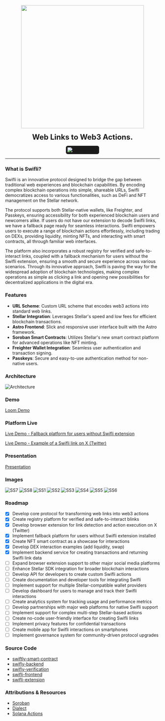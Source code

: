 <p align="center">
<br />
    <img src="https://github.com/hackers-boiz/swifli/blob/main/logos/logo.png?raw=true" width="400" alt=""/>
<br />
</p>
<p align="center"><strong style="font-size: 24px;">Web Links to Web3 Actions.</strong></p>
<p align="center" style="display: flex; justify-content: center; align-items: center;">
    <span style="display: inline-flex; align-items: center; background-color: #1c1c1c; padding: 5px; border-radius: 6px;">
        <img src="https://img.shields.io/github/stars/hackers-boiz/swifli" alt="GitHub stars"/>
    </span>
</p>

---

### What is Swifli?

Swifli is an innovative protocol designed to bridge the gap between traditional web experiences and blockchain capabilities. By encoding complex blockchain operations into simple, shareable URLs, Swifli democratizes access to various functionalities, such as DeFi and NFT management on the Stellar network.

The protocol supports both Stellar-native wallets, like Freighter, and Passkeys, ensuring accessibility for both experienced blockchain users and newcomers alike. If users do not have our extension to decode Swifli links, we have a fallback page ready for seamless interactions. Swifli empowers users to execute a range of blockchain actions effortlessly, including trading on DEXs, providing liquidity, minting NFTs, and interacting with smart contracts, all through familiar web interfaces.

The platform also incorporates a robust registry for verified and safe-to-interact links, coupled with a fallback mechanism for users without the Swifli extension, ensuring a smooth and secure experience across various scenarios. Through its innovative approach, Swifli is paving the way for the widespread adoption of blockchain technologies, making complex operations as simple as clicking a link and opening new possibilities for decentralized applications in the digital era.

### Features

- **URL Scheme**: Custom URL scheme that encodes web3 actions into standard web links.
- **Stellar Integration**: Leverages Stellar's speed and low fees for efficient blockchain transactions.
- **Astro Frontend**: Slick and responsive user interface built with the Astro framework.
- **Soroban Smart Contracts**: Utilizes Stellar's new smart contract platform for advanced operations like NFT minting.
- **Freighter Wallet Integration**: Seamless user authentication and transaction signing.
- **Passkeys**: Secure and easy-to-use authentication method for non-native users.

### Architecture

![Architecture](./screenshots/9-links-diagram.png)

### Demo

[Loom Demo]()

### Platform Live

[Live Demo - Fallback platform for users without Swifli extension](https://swifli.23stud.io/987)

[Live Demo - Example of a Swifli link on X (Twitter)](https://x.com/sydropps/status/1845323961367728597)

### Presentation

[Presentation](https://www.canva.com/design/DAGTZAzVdAk/jOuua7dD-ja-6QcXNUwSZw/edit?utm_content=DAGTZAzVdAk&utm_campaign=designshare&utm_medium=link2&utm_source=sharebutton)

### Images

![SS7](./screenshots/7-x-liquidity.png)
![SS8](./screenshots/8-x-swap.png)
![SS1](./screenshots/1-x-hacker-nft.png)
![SS2](./screenshots/2-x-increment.png)
![SS3](./screenshots/3-fallback-hacker-nft.png)
![SS4](./screenshots/4-x-tx-hacker-nft.png)
![SS5](./screenshots/5-explorer-hacker-nft.png)
![SS6](./screenshots/6-exst-view.png)

### Roadmap

- [x] Develop core protocol for transforming web links into web3 actions
- [x] Create registry platform for verified and safe-to-interact blinks
- [x] Develop browser extension for link detection and action execution on X (Twitter)
- [x] Implement fallback platform for users without Swifli extension installed
- [x] Create NFT smart contract as a showcase for interactions
- [x] Develop DEX interaction examples (add liquidity, swap)
- [x] Implement backend service for creating transactions and returning Swifli link data
- [ ] Expand browser extension support to other major social media platforms
- [ ] Enhance Stellar SDK integration for broader blockchain interactions
- [ ] Develop API for developers to create custom Swifli actions
- [ ] Create documentation and developer tools for integrating Swifli
- [ ] Implement support for multiple Stellar-compatible wallet providers
- [ ] Develop dashboard for users to manage and track their Swifli interactions
- [ ] Create analytics system for tracking usage and performance metrics
- [ ] Develop partnerships with major web platforms for native Swifli support
- [ ] Implement support for complex multi-step Stellar-based actions
- [ ] Create no-code user-friendly interface for creating Swifli links
- [ ] Implement privacy features for confidential transactions
- [ ] Create mobile app for Swifli interactions on smartphones
- [ ] Implement governance system for community-driven protocol upgrades

### Source Code

- [swiftly-smart-contract](https://github.com/hackers-boiz/swiftly-smart-contract)
- [swifly-backend](https://github.com/hackers-boiz/swifly-backend)
- [swifly-verification](https://github.com/hackers-boiz/swifly-verification)
- [swifli-frontend](https://github.com/hackers-boiz/swifli-frontend)
- [swifli-extension](https://github.com/hackers-boiz/swifli-extension)

### Attributions & Resources

- [Soroban](https://soroban.stellar.org)
- [Dialect](https://docs.dialect.to/documentation/actions/quick-start)
- [Solana Actions](https://solana.com/docs/advanced/actions)
